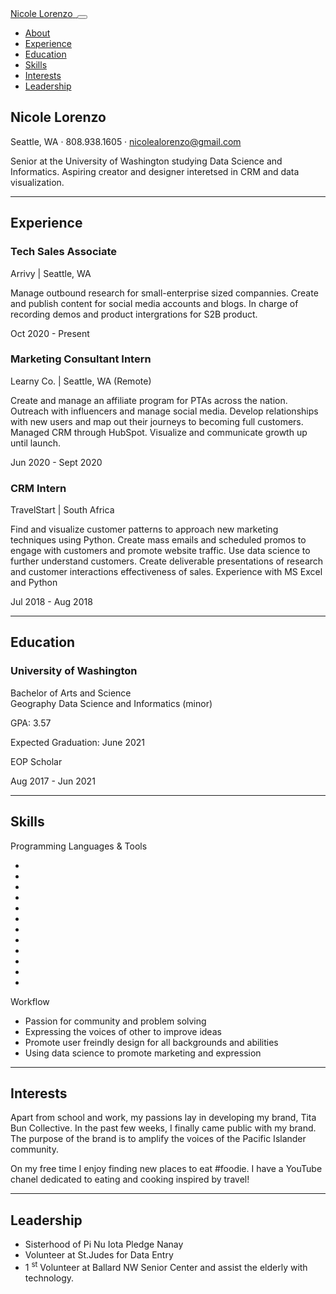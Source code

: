 <!DOCTYPE html>
<html lang="en">
    <head>
        <meta charset="utf-8" />
        <meta name="viewport" content="width=device-width, initial-scale=1, shrink-to-fit=no" />
        <meta name="description" content="" />
        <meta name="author" content="" />
        <title>Nicole Lorenzo</title>
        <link rel="icon" type="image/x-icon" href="assets/img/favicon.ico" />
        <!-- Font Awesome icons (free version)-->
        <script src="https://use.fontawesome.com/releases/v5.15.1/js/all.js" crossorigin="anonymous"></script>
        <!-- Google fonts-->
        <link href="https://fonts.googleapis.com/css?family=Saira+Extra+Condensed:500,700" rel="stylesheet" type="text/css" />
        <link href="https://fonts.googleapis.com/css?family=Muli:400,400i,800,800i" rel="stylesheet" type="text/css" />
        <!-- Core theme CSS (includes Bootstrap)-->
        <link href="css/styles.css" rel="stylesheet" />
    </head>
    <body id="page-top">
        <!-- Navigation-->
        <nav class="navbar navbar-expand-lg navbar-dark bg-primary fixed-top" id="sideNav">
            <a class="navbar-brand js-scroll-trigger" href="#page-top">
                <span class="d-block d-lg-none">Nicole Lorenzo</span>
                <span class="d-none d-lg-block"><img class="img-fluid img-profile rounded-circle mx-auto mb-2" src="broom.jpeg" alt="" /></span>
            </a>
            <button class="navbar-toggler" type="button" data-toggle="collapse" data-target="#navbarSupportedContent" aria-controls="navbarSupportedContent" aria-expanded="false" aria-label="Toggle navigation"><span class="navbar-toggler-icon"></span></button>
            <div class="collapse navbar-collapse" id="navbarSupportedContent">
                <ul class="navbar-nav">
                    <li class="nav-item"><a class="nav-link js-scroll-trigger" href="#about">About</a></li>
                    <li class="nav-item"><a class="nav-link js-scroll-trigger" href="#experience">Experience</a></li>
                    <li class="nav-item"><a class="nav-link js-scroll-trigger" href="#education">Education</a></li>
                    <li class="nav-item"><a class="nav-link js-scroll-trigger" href="#skills">Skills</a></li>
                    <li class="nav-item"><a class="nav-link js-scroll-trigger" href="#interests">Interests</a></li>
                    <li class="nav-item"><a class="nav-link js-scroll-trigger" href="#leadership">Leadership</a></li>
                </ul>
            </div>
        </nav>
        <!-- Page Content-->
        <div class="container-fluid p-0">
            <!-- About-->
            <section class="resume-section" id="about">
                <div class="resume-section-content">
                    <h1 class="mb-0">
                        Nicole
                        <span class="text-primary">Lorenzo</span>
                    </h1>
                    <div class="subheading mb-5">
                        Seattle, WA · 808.938.1605 ·
                        <a href="nicolealorenzo@gmail.com">nicolealorenzo@gmail.com</a>
                    </div>
                    <p class="lead mb-5">Senior at the University of Washington studying Data Science and Informatics. Aspiring creator and designer interetsed in CRM and data visualization.</p>
                    <div class="social-icons">
                        <a class="social-icon" href="#"><i class="fab fa-linkedin-in"></i></a>
                        <a class="social-icon" href="#"><i class="fab fa-github"></i></a>
                        <a class="social-icon" href="#"><i class="fab fa-twitter"></i></a>
                        <a class="social-icon" href="#"><i class="fab fa-facebook-f"></i></a>
                    </div>
                </div>
            </section>
            <hr class="m-0" />
            <!-- Experience-->
            <section class="resume-section" id="experience">
                <div class="resume-section-content">
                    <h2 class="mb-5">Experience</h2>
                    <div class="d-flex flex-column flex-md-row justify-content-between mb-5">
                        <div class="flex-grow-1">
                            <h3 class="mb-0">Tech Sales Associate</h3>
                            <div class="subheading mb-3">Arrivy | Seattle, WA </div>
                            <p> Manage outbound research for small-enterprise sized compannies. Create and publish content for social media accounts and blogs. In charge of recording demos and product intergrations for S2B product. </p>
                        </div>
                        <div class="flex-shrink-0"><span class="text-primary">Oct 2020 - Present</span></div>
                    </div>
                    <div class="d-flex flex-column flex-md-row justify-content-between mb-5">
                        <div class="flex-grow-1">
                            <h3 class="mb-0">Marketing Consultant Intern</h3>
                            <div class="subheading mb-3">Learny Co. | Seattle, WA (Remote)</div>
                            <p>Create and manage an affiliate program for PTAs across the nation. Outreach with influencers and manage social media. Develop relationships with new users and map out their journeys to becoming full customers. Managed CRM through HubSpot. Visualize and communicate growth up until launch. </p>
                        </div>
                        <div class="flex-shrink-0"><span class="text-primary">Jun 2020 - Sept 2020</span></div>
                    </div>
                    <div class="d-flex flex-column flex-md-row justify-content-between mb-5">
                        <div class="flex-grow-1">
                            <h3 class="mb-0">CRM Intern</h3>
                            <div class="subheading mb-3">TravelStart | South Africa</div>
                            <p>Find and visualize customer patterns to approach new marketing techniques using Python. Create mass emails and scheduled promos to engage with customers and promote website traffic. Use data science to further understand customers. Create deliverable presentations of research and customer interactions effectiveness of sales. Experience with MS Excel and Python</p>
                        </div>
                        <div class="flex-shrink-0"><span class="text-primary">Jul 2018 - Aug 2018</span></div>
                    </div>
                </div>
            </section>
            <hr class="m-0" />
            <!-- Education-->
            <section class="resume-section" id="education">
                <div class="resume-section-content">
                    <h2 class="mb-5">Education</h2>
                    <div class="d-flex flex-column flex-md-row justify-content-between mb-5">
                        <div class="flex-grow-1">
                            <h3 class="mb-0">University of Washington</h3>
                            <div class="subheading mb-3">Bachelor of Arts and Science</div>
                            <div>Geography Data Science and Informatics (minor)</div>
                            <p>GPA: 3.57</p>
                            <p>Expected Graduation: June 2021</p>
                            <p>EOP Scholar</p>
                        </div>
                        <div class="flex-shrink-0"><span class="text-primary">Aug 2017 - Jun 2021</span></div>
                    </div>
                </div>
            </section>
            <hr class="m-0" />
            <!-- Skills-->
            <section class="resume-section" id="skills">
                <div class="resume-section-content">
                    <h2 class="mb-5">Skills</h2>
                    <div class="subheading mb-3">Programming Languages & Tools</div>
                    <ul class="list-inline dev-icons">
                        <li class="list-inline-item"><i class="fab fa-html5"></i></li>
                        <li class="list-inline-item"><i class="fab fa-css3-alt"></i></li>
                        <li class="list-inline-item"><i class="fab fa-js-square"></i></li>
                        <li class="list-inline-item"><i class="fab fa-angular"></i></li>
                        <li class="list-inline-item"><i class="fab fa-react"></i></li>
                        <li class="list-inline-item"><i class="fab fa-node-js"></i></li>
                        <li class="list-inline-item"><i class="fab fa-sass"></i></li>
                        <li class="list-inline-item"><i class="fab fa-less"></i></li>
                        <li class="list-inline-item"><i class="fab fa-wordpress"></i></li>
                        <li class="list-inline-item"><i class="fab fa-gulp"></i></li>
                        <li class="list-inline-item"><i class="fab fa-grunt"></i></li>
                        <li class="list-inline-item"><i class="fab fa-npm"></i></li>
                    </ul>
                    <div class="subheading mb-3">Workflow</div>
                    <ul class="fa-ul mb-0">
                        <li>
                            <span class="fa-li"><i class="fas fa-check"></i></span>
                            Passion for community and problem solving
                        </li>
                        <li>
                            <span class="fa-li"><i class="fas fa-check"></i></span>
                            Expressing the voices of other to improve ideas
                        </li>
                        <li>
                            <span class="fa-li"><i class="fas fa-check"></i></span>
                            Promote user freindly design for all backgrounds and abilities
                        </li>
                        <li>
                            <span class="fa-li"><i class="fas fa-check"></i></span>
                            Using data science to promote marketing and expression
                        </li>
                    </ul>
                </div>
            </section>
            <hr class="m-0" />
            <!-- Interests-->
            <section class="resume-section" id="interests">
                <div class="resume-section-content">
                    <h2 class="mb-5">Interests</h2>
                    <p>Apart from school and work, my passions lay in developing my brand, Tita Bun Collective. In the past few weeks, I finally came public with my brand. The purpose of the brand is to amplify the voices of the Pacific Islander community. </p>
                    <p class="mb-0">On my free time I enjoy finding new places to eat #foodie. I have a YouTube chanel dedicated to eating and cooking inspired by travel!</p>
                </div>
            </section>
            <hr class="m-0" />
            <!-- Leadership-->
            <section class="resume-section" id="leadership">
                <div class="resume-section-content">
                    <h2 class="mb-5">Leadership</h2>
                    <ul class="fa-ul mb-0">
                        <li>
                            <span class="fa-li"><i class="fas fa-trophy text-warning"></i></span>
                            Sisterhood of Pi Nu Iota Pledge Nanay
                        </li>
                        <li>
                            <span class="fa-li"><i class="fas fa-trophy text-warning"></i></span>
                            Volunteer at St.Judes for Data Entry
                        </li>
                        <li>
                            <span class="fa-li"><i class="fas fa-trophy text-warning"></i></span>
                            1
                            <sup>st</sup>
                            Volunteer at Ballard NW Senior Center and assist the elderly with technology.
                        </li>
                    </ul>
                </div>
            </section>
        </div>
        <!-- Bootstrap core JS-->
        <script src="https://cdnjs.cloudflare.com/ajax/libs/jquery/3.5.1/jquery.min.js"></script>
        <script src="https://cdn.jsdelivr.net/npm/bootstrap@4.5.3/dist/js/bootstrap.bundle.min.js"></script>
        <!-- Third party plugin JS-->
        <script src="https://cdnjs.cloudflare.com/ajax/libs/jquery-easing/1.4.1/jquery.easing.min.js"></script>
        <!-- Core theme JS-->
        <script src="js/scripts.js"></script>
    </body>
</html>
